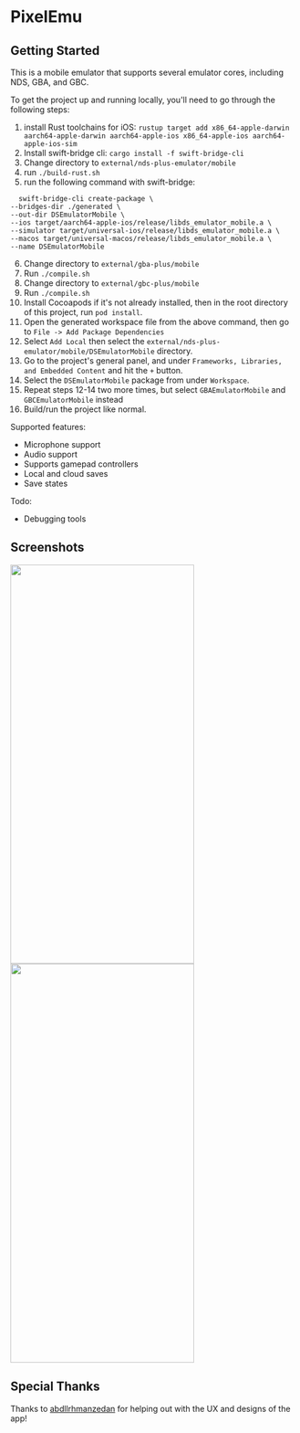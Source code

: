 # PixelEmu

## Getting Started

This is a mobile emulator that supports several emulator cores, including NDS, GBA, and GBC.

To get the project up and running locally, you'll need to go through the following steps:

1. install Rust toolchains for iOS: `rustup target add x86_64-apple-darwin aarch64-apple-darwin aarch64-apple-ios x86_64-apple-ios aarch64-apple-ios-sim
`
2. Install swift-bridge cli: `cargo install -f swift-bridge-cli`
3. Change directory to `external/nds-plus-emulator/mobile`
4. run `./build-rust.sh`
5. run the following command with swift-bridge:
  ```
    swift-bridge-cli create-package \
  --bridges-dir ./generated \
  --out-dir DSEmulatorMobile \
  --ios target/aarch64-apple-ios/release/libds_emulator_mobile.a \
  --simulator target/universal-ios/release/libds_emulator_mobile.a \
  --macos target/universal-macos/release/libds_emulator_mobile.a \
  --name DSEmulatorMobile
  ```
6. Change directory to `external/gba-plus/mobile`
7. Run `./compile.sh`
8. Change directory to `external/gbc-plus/mobile`
9. Run `./compile.sh`
10. Install Cocoapods if it's not already installed, then in the root directory of this project, run `pod install`.
11. Open the generated workspace file from the above command, then go to `File -> Add Package Dependencies`
12. Select `Add Local` then select the `external/nds-plus-emulator/mobile/DSEmulatorMobile` directory.
13. Go to the project's general panel, and under `Frameworks, Libraries, and Embedded Content` and hit the `+` button.
14. Select the `DSEmulatorMobile` package from under `Workspace`.
15. Repeat steps 12-14 two more times, but select `GBAEmulatorMobile` and `GBCEmulatorMobile` instead
16. Build/run the project like normal.

Supported features:

- Microphone support
- Audio support
- Supports gamepad controllers 
- Local and cloud saves
- Save states

Todo: 

- Debugging tools

## Screenshots

<img src="https://github.com/user-attachments/assets/9033e4d2-1be2-4210-922e-41cceeaefb0c" width="322" height="699">
<img src="https://github.com/user-attachments/assets/8723f63e-4876-4832-a005-d514c20672d8" width="322" height="699">

## Special Thanks

Thanks to [abdllrhmanzedan](https://github.com/abdllrhmanzedan) for helping out with the UX and designs of the app!


